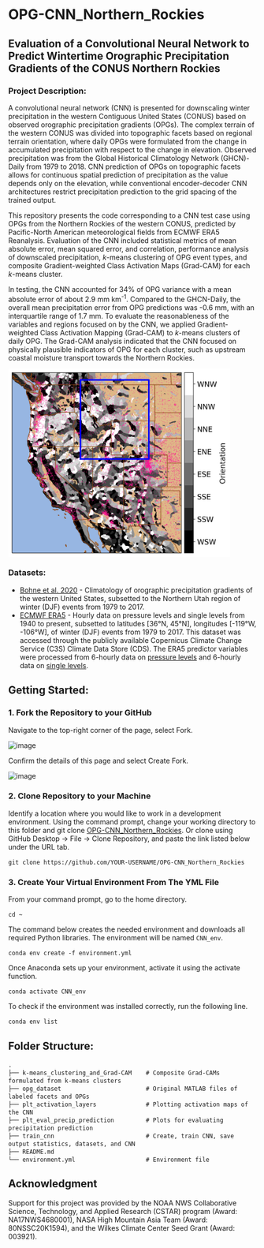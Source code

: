 # OPG-CNN_Northern_Rockies

## Evaluation of a Convolutional Neural Network to Predict Wintertime Orographic Precipitation Gradients of the CONUS Northern Rockies

### Project Description: 

A convolutional neural network (CNN) is presented for downscaling winter precipitation in the western Contiguous United States (CONUS) based on observed orographic precipitation gradients (OPGs). The complex terrain of the western CONUS was divided into topographic facets based on regional terrain orientation, where daily OPGs were formulated from the change in accumulated precipitation with respect to the change in elevation. Observed precipitation was from the Global Historical Climatology Network (GHCN)-Daily from 1979 to 2018. CNN prediction of OPGs on topographic facets allows for continuous spatial prediction of precipitation as the value depends only on the elevation, while conventional encoder-decoder CNN architectures restrict precipitation prediction to the grid spacing of the trained output. 

This repository presents the code corresponding to a CNN test case using OPGs from the Northern Rockies of the western CONUS, predicted by Pacific-North American meteorological fields from ECMWF ERA5 Reanalysis. Evaluation of the CNN included statistical metrics of mean absolute error, mean squared error, and correlation, performance analysis of downscaled precipitation, _k_-means clustering of OPG event types, and composite Gradient-weighted Class Activation Maps (Grad-CAM) for each _k_-means cluster. 

In testing, the CNN accounted for 34% of OPG variance with a mean absolute error of about 2.9 mm km<sup>-1</sup>. Compared to the GHCN-Daily, the overall mean precipitation error from OPG predictions was -0.6 mm, with an interquartile range of 1.7 mm. To evaluate the reasonableness of the variables and regions focused on by the CNN, we applied Gradient-weighted Class Activation Mapping (Grad-CAM) to _k_-means clusters of daily OPG. The Grad-CAM analysis indicated that the CNN focused on physically plausible indicators of OPG for each cluster, such as upstream coastal moisture transport towards the Northern Rockies.

<a href="url"><img src="https://github.com/s-wolvin/OPG-CNN_Northern_Rockies/blob/main/opg_dataset/facet-orienations_ghcnd_northern-rockies.jpeg" align="center" alt="Western CONUS Domain" width="450"></a>


### Datasets:
* [Bohne et al. 2020](https://doi.org/10.1175/JHM-D-19-0229.1) - Climatology of orographic precipitation gradients of the western United States, subsetted to the Northern Utah region of winter (DJF) events from 1979 to 2017.
* [ECMWF ERA5](https://doi.org/10.1002/qj.3803) - Hourly data on pressure levels and single levels from 1940 to present, subsetted to latitudes [36°N, 45°N], longitudes [-119°W, -106°W], of winter (DJF) events from 1979 to 2017. This dataset was accessed through the publicly available Copernicus Climate Change Service (C3S) Climate Data Store (CDS). The ERA5 predictor variables were processed from 6-hourly data on [pressure levels](https://cds.climate.copernicus.eu/cdsapp#!/dataset/reanalysis-era5-pressure-levels?tab=overview) and 6-hourly data on [single levels](https://cds.climate.copernicus.eu/cdsapp#!/dataset/reanalysis-era5-single-levels?tab=form).

## Getting Started:
### 1. Fork the Repository to your GitHub

Navigate to the top-right corner of the page, select Fork.

![image](https://github.com/s-wolvin/OPG-CNN-Northern-Utah-CIROH-Workshop/assets/34422513/6b96d86e-1ebb-4652-b0f8-c37fb46da3ca)

Confirm the details of this page and select Create Fork.

![image](https://github.com/s-wolvin/OPG-CNN-Northern-Utah-CIROH-Workshop/assets/34422513/343220ce-ec44-40be-a712-f21eaa2dbccc)

### 2. Clone Repository to your Machine
Identify a location where you would like to work in a development environment. Using the command prompt, change your working directory to this folder and git clone [OPG-CNN_Northern_Rockies](https://github.com/s-wolvin/OPG-CNN_Northern_Rockies). Or clone using GitHub Desktop -> File -> Clone Repository, and paste the link listed below under the URL tab.
```
git clone https://github.com/YOUR-USERNAME/OPG-CNN_Northern_Rockies
```

### 3. Create Your Virtual Environment From The YML File
From your command prompt, go to the home directory.
```
cd ~
```
The command below creates the needed environment and downloads all required Python libraries. The environment will be named `CNN_env`.
```
conda env create -f environment.yml
```
Once Anaconda sets up your environment, activate it using the activate function.
```
conda activate CNN_env
```
To check if the environment was installed correctly, run the following line.
```
conda env list
```



## Folder Structure:
    .
    ├── k-means_clustering_and_Grad-CAM    # Composite Grad-CAMs formulated from k-means clusters
    ├── opg_dataset                        # Original MATLAB files of labeled facets and OPGs
    ├── plt_activation_layers              # Plotting activation maps of the CNN
    ├── plt_eval_precip_prediction         # Plots for evaluating precipitation prediction
    ├── train_cnn                          # Create, train CNN, save output statistics, datasets, and CNN
    ├── README.md                 
    └── environment.yml                    # Environment file

## Acknowledgment

Support for this project was provided by the NOAA NWS Collaborative Science, Technology, and Applied Research (CSTAR) program (Award: NA17NWS4680001), NASA High Mountain Asia Team (Award: 80NSSC20K1594), and the Wilkes Climate Center Seed Grant (Award: 003921). 

